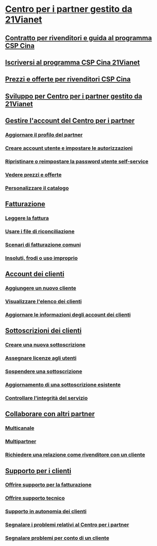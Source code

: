 # [Centro per i partner gestito da 21Vianet](index.md)
## [Contratto per rivenditori e guida al programma CSP Cina](csp-program-guide-and-agreements.md)
## [Iscriversi al programma CSP Cina 21Vianet](enrolling-in-the-csp-program.md)
## [Prezzi e offerte per rivenditori CSP Cina](see-offers-and-pricing.md)
## [Sviluppo per Centro per i partner gestito da 21Vianet](develop-for-partner-center.md)
## [Gestire l'account del Centro per i partner](partner-center-account-setup.md)
### [Aggiornare il profilo del partner](update-your-partner-profile.md)
### [Creare account utente e impostare le autorizzazioni](create-user-accounts-and-set-permissions.md)
### [Ripristinare o reimpostare la password utente self-service](reset-a-user-password.md)
### [Vedere prezzi e offerte](see-offers-and-pricing.md)
### [Personalizzare il catalogo](customize-the-catalog.md)
## [Fatturazione](billing.md)
### [Leggere la fattura](read-your-bill.md)
### [Usare i file di riconciliazione](use-the-reconciliation-files.md)
### [Scenari di fatturazione comuni](common-billing-scenarios.md)
### [Insoluti, frodi o uso improprio](non-payment-fraud-or-misuse.md)
## [Account dei clienti](customer-accounts.md)
### [Aggiungere un nuovo cliente](add-a-new-customer.md)
### [Visualizzare l'elenco dei clienti](see-your-customer-list.md)
### [Aggiornare le informazioni degli account dei clienti](update-customer-account-info.md)
## [Sottoscrizioni dei clienti](customer-subscriptions.md)
### [Creare una nuova sottoscrizione](create-a-new-subscription.md)
### [Assegnare licenze agli utenti](assign-licenses-to-users.md)
### [Sospendere una sottoscrizione](suspend-a-subscription.md)
### [Aggiornamento di una sottoscrizione esistente](add-licenses-or-services-to-an-existing-subscription.md)
### [Controllare l'integrità del servizio](check-service-health.md)
## [Collaborare con altri partner](work-with-other-partners.md)
### [Multicanale](multichannel.md)
### [Multipartner](multipartner.md)
### [Richiedere una relazione come rivenditore con un cliente](request-a-relationship-with-a-customer.md)
## [Supporto per i clienti](customer-support.md)
### [Offrire supporto per la fatturazione](provide-billing-support.md)
### [Offrire supporto tecnico](provide-technical-support.md)
### [Supporto in autonomia dei clienti](customer-self-support.md)
### [Segnalare i problemi relativi al Centro per i partner](report-problems-with-partner-center.md)
### [Segnalare problemi per conto di un cliente](report-problems-on-behalf-of-a-customer.md)